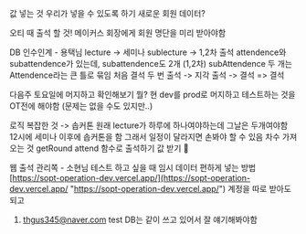 값 넣는 것 우리가 넣을 수 있도록 하기
새로운 회원 데이터?

오티 때 출석 할 것!
메이커스 회장에게 회원 명단을 미리 받아야함

DB 인수인계 - 용택님
lecture -> 세미나
sublecture -> 1,2차 출석
attendence와 subattendence가 있는데, subattendence도 2개 (1,2차)
subAttendence 두 개는 Attendence라는 큰 틀로 묶임
처음 결석 두 번 출석 -> 지각
출석 -> 결석 => 결석

다음주 토요일에 머지하고 확인해보기 뭘?
현 dev를 prod로 머지하고 테스트하는 것을 OT전에 해야함 (문제는 없을 수도 있지만..)

로직 복잡한 것 -> 솝커톤
원래 lecture가 하루에 하나여야하는데 그날은 두개여야함
12시에 세미나 이후에 솝커톤을 함 그래서 일정이 달라지면 손봐야 할 수 있음
차수 가져오는 것 getRound
attend 함수로 출석하기 값 받기


웹 출석 관리쪽  - 소현님
테스트 하고 싶을 때 임시 데이터 편하게 넣는 방법
[https://sopt-operation-dev.vercel.app/](https://sopt-operation-dev.vercel.app/ "https://sopt-operation-dev.vercel.app/")
계정을 따로 받아도 되고

1. thgus345@naver.com test
DB는 같이 쓰고 있어서 잘 얘기해봐야함

